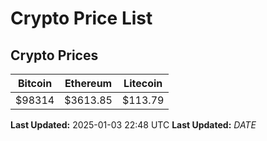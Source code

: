# Crypto Price List

## Crypto Prices
| Bitcoin | Ethereum | Litecoin |
| ------- | -------- | -------- |
| $98314 | $3613.85 | $113.79 |
**Last Updated:** 2025-01-03 22:48 UTC
**Last Updated:** $DATE$
